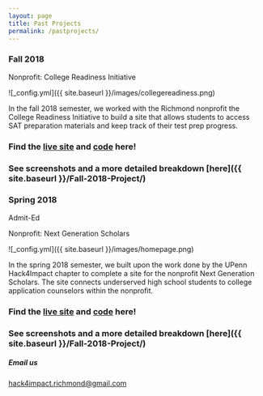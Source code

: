 ```yaml
---
layout: page
title: Past Projects
permalink: /pastprojects/
---
```


### Fall 2018

Nonprofit: College Readiness Initiative

![_config.yml]({{ site.baseurl }}/images/collegereadiness.png)

In the fall 2018 semester, we worked with the Richmond nonprofit the College Readiness Initiative to build a site that allows students to access SAT preparation materials and keep track of their test prep progress. 

### Find the [live site](http://www.collegereadyrva.org/) and [code](https://github.com/hack4impact/college-readiness-initiative) here!

### See screenshots and a more detailed breakdown [here]({{ site.baseurl }}/Fall-2018-Project/)

### Spring 2018

Admit-Ed

Nonprofit: Next Generation Scholars

![_config.yml]({{ site.baseurl }}/images/homepage.png)

In the spring 2018 semester, we built upon the work done by the UPenn Hack4Impact chapter to complete a site for the nonprofit Next Generation Scholars. The site connects underserved high school students to college application counselors within the nonprofit.

### Find the [live site](https://next-generation-scholars.herokuapp.com/) and [code](https://github.com/hack4impact/next-gen-scholars) here!

### See screenshots and a more detailed breakdown [here]({{ site.baseurl }}/Fall-2018-Project/)

##### Email us
[hack4impact.richmond@gmail.com](mailto:hack4impact.richmond@gmail.com)